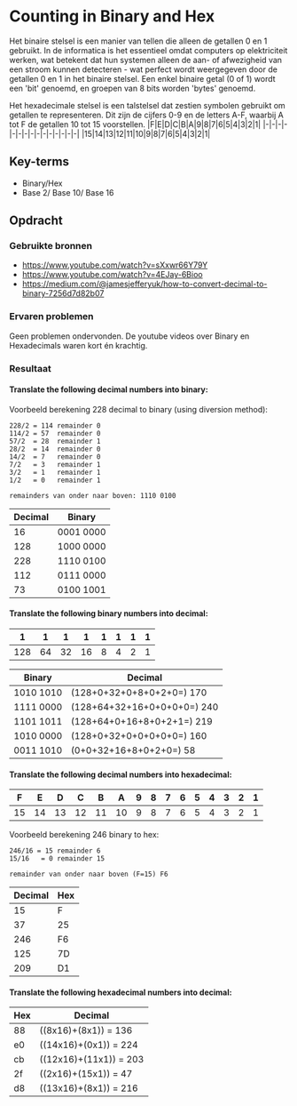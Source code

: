 # Counting in Binary and Hex

Het binaire stelsel is een manier van tellen die alleen de getallen 0 en 1 gebruikt. In de informatica is het essentieel omdat computers op elektriciteit werken, wat betekent dat hun systemen alleen de aan- of afwezigheid van een stroom kunnen detecteren - wat perfect wordt weergegeven door de getallen 0 en 1 in het binaire stelsel. Een enkel binaire getal (0 of 1) wordt een 'bit' genoemd, en groepen van 8 bits worden 'bytes' genoemd.

Het hexadecimale stelsel is een talstelsel dat zestien symbolen gebruikt om getallen te representeren. Dit zijn de cijfers 0-9 en de letters A-F, waarbij A tot F de getallen 10 tot 15 voorstellen. 
|F|E|D|C|B|A|9|8|7|6|5|4|3|2|1|
|-|-|-|-|-|-|-|-|-|-|-|-|-|-|-|
|15|14|13|12|11|10|9|8|7|6|5|4|3|2|1|

## Key-terms
- Binary/Hex
- Base 2/ Base 10/ Base 16


## Opdracht
### Gebruikte bronnen
- https://www.youtube.com/watch?v=sXxwr66Y79Y
- https://www.youtube.com/watch?v=4EJay-6Bioo
- https://medium.com/@jamesjefferyuk/how-to-convert-decimal-to-binary-7256d7d82b07

### Ervaren problemen
Geen problemen ondervonden. De youtube videos over Binary en Hexadecimals waren kort én krachtig.

### Resultaat


#### Translate the following decimal numbers into binary:

Voorbeeld berekening 228 decimal to binary (using diversion method):
```
228/2 = 114 remainder 0
114/2 = 57  remainder 0
57/2  = 28  remainder 1
28/2  = 14  remainder 0
14/2  = 7   remainder 0
7/2   = 3   remainder 1
3/2   = 1   remainder 1
1/2   = 0   remainder 1

remainders van onder naar boven: 1110 0100
```    


|Decimal|Binary|
|-|-|
|16|0001 0000|
|128|1000 0000|
|228|1110 0100|
|112|0111 0000|
|73|0100 1001|

#### Translate the following binary numbers into decimal:

|1|1|1|1|1|1|1|1|
|-|-|-|-|-|-|-|-|
128|64|32|16|8|4|2|1|

|Binary|Decimal|
|-|-|
|1010 1010|(128+0+32+0+8+0+2+0=) 170|
|1111 0000|(128+64+32+16+0+0+0+0=) 240|
|1101 1011|(128+64+0+16+8+0+2+1=) 219
|1010 0000|(128+0+32+0+0+0+0+0=) 160
|0011 1010|(0+0+32+16+8+0+2+0=) 58

#### Translate the following decimal numbers into hexadecimal:

|F|E|D|C|B|A|9|8|7|6|5|4|3|2|1|
|-|-|-|-|-|-|-|-|-|-|-|-|-|-|-|
|15|14|13|12|11|10|9|8|7|6|5|4|3|2|1|

Voorbeeld berekening 246 binary to hex:
```
246/16 = 15 remainder 6
15/16   = 0 remainder 15

remainder van onder naar boven (F=15) F6
```
|Decimal|Hex|
|-|-|
|15|F|
|37|25|
|246|F6|
|125|7D
|209|D1|

#### Translate the following hexadecimal numbers into decimal:

|Hex|Decimal|
|-|-|
|88|((8x16)+(8x1)) = 136|
|e0|((14x16)+(0x1)) = 224|
|cb|((12x16)+(11x1)) = 203|
|2f|((2x16)+(15x1)) = 47|
|d8|((13x16)+(8x1)) = 216|
